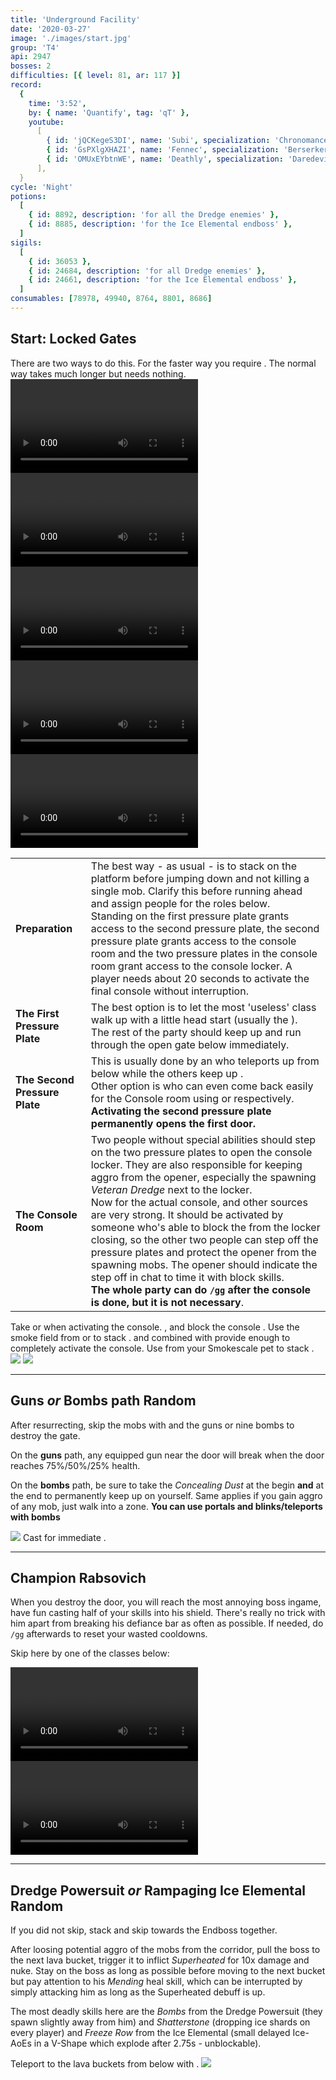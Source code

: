 ```yaml
---
title: 'Underground Facility'
date: '2020-03-27'
image: './images/start.jpg'
group: 'T4'
api: 2947
bosses: 2
difficulties: [{ level: 81, ar: 117 }]
record:
  {
    time: '3:52',
    by: { name: 'Quantify', tag: 'qT' },
    youtube:
      [
        { id: 'jQCKegeS3DI', name: 'Subi', specialization: 'Chronomancer' },
        { id: 'GsPXlgXHAZI', name: 'Fennec', specialization: 'Berserker' },
        { id: 'OMUxEYbtnWE', name: 'Deathly', specialization: 'Daredevil' },
      ],
  }
cycle: 'Night'
potions:
  [
    { id: 8892, description: 'for all the Dredge enemies' },
    { id: 8885, description: 'for the Ice Elemental endboss' },
  ]
sigils:
  [
    { id: 36053 },
    { id: 24684, description: 'for all Dredge enemies' },
    { id: 24661, description: 'for the Ice Elemental endboss' },
  ]
consumables: [78978, 49940, 8764, 8801, 8686]
---
```


## Start: Locked Gates <Item id="8892" disableText/><Item id="24684" disableText/>

<Message>
There are two ways to do this. For the faster way you require <Item id="78978"/>. The normal way takes much longer but needs nothing.
</Message>

<Divider text="Fast way"/> 

<Grid>
<GridItem sm="12">
<Tabs>
<Tab specialization="Guardian">
<Video title="Guardian skip" timestamp="37" youtube="MmJTsOhdQeo"/>
</Tab>

<Tab specialization="Guardian">
<Video title="Guardian skip 2" youtube="Nzi7wRSNY7Q"/>
</Tab>

<Tab specialization="Warrior">
<Video title="Warrior skip" timestamp="105"  youtube="REnmbN7sZFQ"/>
</Tab>

<Tab specialization="Revenant">
<Video title="Revenant skip" timestamp="144"  youtube="REnmbN7sZFQ"/>
</Tab>

<Tab specialization="Thief">
<Video title="Thief skip" timestamp="484" youtube="Alpgs_GaZV0"/>
</Tab>
</Tabs>
</GridItem>
</Grid>

<Divider text="Normal way (slower)"/>

|                               |                                                                                                                                                                                                                                                                                                                                                                                                                                                                                                                                                                                                                                                                                                                                                                                                                                                                                                                                        |
| ----------------------------- | -------------------------------------------------------------------------------------------------------------------------------------------------------------------------------------------------------------------------------------------------------------------------------------------------------------------------------------------------------------------------------------------------------------------------------------------------------------------------------------------------------------------------------------------------------------------------------------------------------------------------------------------------------------------------------------------------------------------------------------------------------------------------------------------------------------------------------------------------------------------------------------------------------------------------------------- |
| **Preparation**               | The best way - as usual - is to stack <Effect name="stealth"/> on the platform before jumping down and not killing a single mob. Clarify this before running ahead and assign people for the roles below.<br/>Standing on the first pressure plate grants access to the second pressure plate, the second pressure plate grants access to the console room and the two pressure plates in the console room grant access to the console locker. A player needs about 20 seconds to activate the final console without interruption.                                                                                                                                                                                                                                                                                                                                                                                                     |
| **The First Pressure Plate**  | The best option is to let the most 'useless' class walk up with a little head start (usually the <Specialization name="warrior"/>).<br/>The rest of the party should keep <Effect name="stealth"/> up and run through the open gate below immediately.                                                                                                                                                                                                                                                                                                                                                                                                                                                                                  |
| **The Second Pressure Plate** | This is usually done by an <Specialization name="elementalist"/> who teleports up from below while the others keep up <Effect name="stealth"/>.<br/>Other option is <Specialization name="thief"/> who can even come back easily for the Console room using <Skill id="13106"/> or <Skill id="10197"/> respectively.<br/>**Activating the second pressure plate permanently opens the first door.**                                                                                                                                                                                                                                                                                                                                                                                                                                                                                               |
| **The Console Room**          | Two people without special abilities should step on the two pressure plates to open the console locker. They are also responsible for keeping aggro from the opener, especially the spawning _Veteran Dredge_ next to the locker.<br/>Now for the actual console, <Item id="8686"/> and other <Effect name="stealth"/> sources are very strong. It should be activated by someone who's able to block the <Control name="knockback"/> from the locker closing, so the other two people can step off the pressure plates and protect the opener from the spawning mobs. The opener should indicate the step off in chat to time it with block skills.<br/>**The whole party can do `/gg` after the console is done, but it is not necessary**. |

<Grid>
<GridItem sm="8">
<Tabs>
<Tab specialization="elementalist">
Take <Skill id="5536"/> or <Skill id="5641"/> when activating the console.
</Tab>

<Tab specialization="guardian">
<Skill id="30029"/>, <Skill id="9084"/> and <Skill id="9253"/> block the console <Control name="knockback"/>.
</Tab>

<Tab specialization="thief">
Use the smoke field from <Skill id="13113"/> or <Skill id="13065"/> to stack <Effect name="stealth"/>. <Skill id="13027"/> and <Skill id="13117"/> combined with <Trait id="1136"/> provide enough <Effect name="stealth"/> to completely activate the console.
</Tab>

<Tab specialization="ranger">
Use <Skill id="31568"/> from your Smokescale pet to stack <Effect name="stealth"/>.
</Tab>
</Tabs>
</GridItem>

<GridItem sm="6">
<Image src="./images/start.jpg" caption="The starting area"/>
</GridItem>
<GridItem sm="6">
<Image src="./images/console_locker.jpg" caption="The console locker"/>
</GridItem>
</Grid>

---

## Guns _or_ Bombs path <Item id="8892" disableText/><Item id="24684" disableText/><Label>Random</Label>

<Grid>
<GridItem sm="8">
After resurrecting, skip the mobs with <Effect name="stealth"/> and the guns or nine bombs to destroy the gate.

On the **guns** path, any equipped gun near the door will break when the door reaches 75%/50%/25% health.

On the **bombs** path, be sure to take the _Concealing Dust_ at the begin **and** at the end to permanently keep <Effect name="stealth"/> up on yourself. Same applies if you gain aggro of any mob, just walk into a <Effect name="stealth"/> zone.
<Message>
**You can use portals and blinks/teleports with bombs**
</Message>
</GridItem>

<GridItem sm="4">
<Image src="./images/gun_path.jpg" caption="The gun path"/>
  
<Tabs>
<Tab specialization="thief">
Cast <Skill id="13117"/> for immediate <Effect name="stealth"/>.
</Tab>
</Tabs>
</GridItem>
</Grid>

---

## Champion Rabsovich <Item id="8892" disableText/><Item id="24684" disableText/>

When you destroy the door, you will reach the most annoying boss ingame, have fun casting half of your skills into his shield. There's really no trick with him apart from breaking his defiance bar as often as possible. If needed, do `/gg` afterwards to reset your wasted cooldowns.

Skip here by one of the classes below:

<Tabs>
<Tab specialization="Guardian">
<Video title="Guarian skip to last boss, same for Ranger" timestamp="103" youtube="MmJTsOhdQeo"/>
</Tab>
  
<Tab specialization="Thief">
<Video title="Thief skip to last boss" timestamp="531" youtube="Alpgs_GaZV0"/>
</Tab>  
</Tabs>


---

## Dredge Powersuit <Item id="8892" disableText/><Item id="24684" disableText/> _or_ Rampaging Ice Elemental <Item id="8885" disableText/><Item id="24661" disableText/><Label>Random</Label>

<Grid>
<GridItem sm="8">
If you did not skip, stack <Effect name="stealth"/> and skip towards the Endboss together.

After loosing potential aggro of the mobs from the corridor, pull the boss to the next lava bucket, trigger it to inflict _Superheated_ for 10x damage and nuke. Stay on the boss as long as possible before moving to the next bucket but pay attention to his _Mending_ heal skill, which can be interrupted by simply attacking him as long as the Superheated debuff is up.

The most deadly skills here are the _Bombs_ from the Dredge Powersuit (they spawn slightly away from him) and _Shatterstone_ (dropping ice shards on every player) and _Freeze Row_ from the Ice Elemental (small delayed Ice-AoEs in a V-Shape which explode after 2.75s - unblockable).
</GridItem>

<GridItem sm="4">
<Tabs>
<Tab specialization="thief">
Teleport to the lava buckets from below with <Skill id="13025"/>.
</Tab>
</Tabs>
  
<Image src="./images/ice_elemental.jpg" caption="The Rampaging Ice Elemental"/>
</GridItem>
</Grid>



